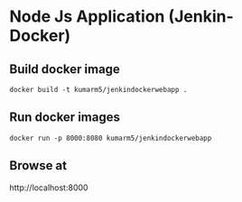 # Node Js Application (Jenkin-Docker)

## Build docker image
```docker build -t kumarm5/jenkindockerwebapp .```

## Run docker images

```docker run -p 8000:8080 kumarm5/jenkindockerwebapp```

## Browse at

http://localhost:8000

